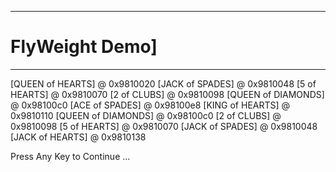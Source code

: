  --------------
# FlyWeight Demo]
 --------------

[QUEEN of HEARTS] @ 0x9810020
[JACK of SPADES] @ 0x9810048 
[5 of HEARTS] @ 0x9810070 
[2 of CLUBS] @ 0x9810098 
[QUEEN of DIAMONDS] @ 0x98100c0 
[ACE of SPADES] @ 0x98100e8 
[KING of HEARTS] @ 0x9810110 
[QUEEN of DIAMONDS] @ 0x98100c0 
[2 of CLUBS] @ 0x9810098 
[5 of HEARTS] @ 0x9810070 
[JACK of SPADES] @ 0x9810048 
[JACK of HEARTS] @ 0x9810138 

Press Any Key to Continue ...
